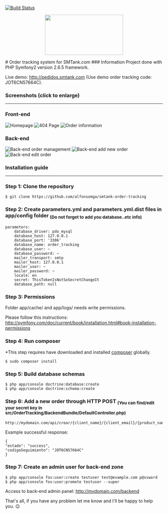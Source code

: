 [![Build Status](https://travis-ci.org/alfonsomga/smtank-order-tracking.svg?branch=master)](https://travis-ci.org/alfonsomga/smtank-order-tracking)
<p align="center"><img width="250" height="128" src="http://i.imgur.com/AtFS9Ie.png"/></p>
# Order tracking system for SMTank.com
### Information
Project done with PHP Symfony2 version 2.6.5 framework.


Live demo: http://pedidos.smtank.com (Use demo order tracking code: JOT6CN57664C).
### Screenshots (click to enlarge)
---------------------------------

### Front-end
![Homepage](http://i.imgur.com/iyUsbiI.png)
![404 Page](http://i.imgur.com/382o0Lu.png)
![Order information](http://i.imgur.com/y7SXdEV.png)
### Back-end
![Back-end order management](http://i.imgur.com/sKXNWTT.png)
![Back-end add new order](http://i.imgur.com/Rh9Stih.png)
![Back-end edit order](http://i.imgur.com/Bt9hOUD.png)




### Installation guide
----------------------
### Step 1: Clone the repository
```
$ git clone https://github.com/alfonsomga/smtank-order-tracking
```
### Step 2: Create parameters.yml and parameters.yml.dist files in app/config folder <sub>(Do not forget to add you database..etc info)</sub>
```
parameters:
    database_driver: pdo_mysql
    database_host: 127.0.0.1
    database_port: '3306'
    database_name: order_tracking
    database_user: ~
    database_password: ~
    mailer_transport: smtp
    mailer_host: 127.0.0.1
    mailer_user: ~
    mailer_password: ~
    locale: en
    secret: ThisTokenIsNotSoSecretChangeIt
    database_path: null
```
### Step 3: Permissions
Folder app/cache/ and app/logs/ needs write permissions.

Please follow this instructions: http://symfony.com/doc/current/book/installation.html#book-installation-permissions
### Step 4: Run composer
*This step requires have downloaded and installed [composer](https://getcomposer.org/download/) globally.
```
$ sudo composer install
```
### Step 5: Build database schemas
```
$ php app/console doctrine:database:create
$ php app/console doctrine:schema:create
```
### Step 6: Add a new order through HTTP POST <sub>(You can find/edit your secret key in src/OrderTracking/BackendBundle/DefaultController.php)</sub>
```
http://mydomain.com/api/crear/{client_name}/{client_email}/{product_name}/{product_price}/{secretkey}
```
Example successful response:
```
{
"estado": "success",
"codigoSeguimiento": "JOT6CN57664C"
}
```
### Step 7: Create an admin user for back-end zone
```
$ php app/console fos:user:create testuser test@example.com p@ssword
$ php app/console fos:user:promote testuser --super
```

Access to back-end admin panel: http://mydomain.com/backend

That's all, if you have any problem let me know and I'll be happy to help you. 😉
